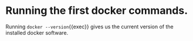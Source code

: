 # Running the first docker commands.

Running `docker --version`{{exec}} gives us the current version of the installed docker software.